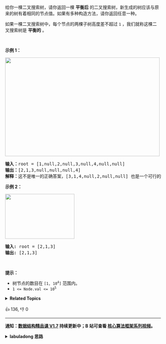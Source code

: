 <p>给你一棵二叉搜索树，请你返回一棵&nbsp;<strong>平衡后</strong>&nbsp;的二叉搜索树，新生成的树应该与原来的树有着相同的节点值。如果有多种构造方法，请你返回任意一种。</p>

<p>如果一棵二叉搜索树中，每个节点的两棵子树高度差不超过 <code>1</code> ，我们就称这棵二叉搜索树是&nbsp;<strong>平衡的</strong> 。</p>

<p>&nbsp;</p>

<p><strong>示例 1：</strong></p>

<p><img src="https://assets.leetcode.com/uploads/2021/08/10/balance1-tree.jpg" style="height: 319px; width: 500px;" /></p>

<pre>
<strong>输入：</strong>root = [1,null,2,null,3,null,4,null,null]
<strong>输出：</strong>[2,1,3,null,null,null,4]
<strong>解释：</strong>这不是唯一的正确答案，[3,1,4,null,2,null,null] 也是一个可行的构造方案。
</pre>

<p><strong>示例 2：</strong></p>

<p><img src="https://assets.leetcode.com/uploads/2021/08/10/balanced2-tree.jpg" style="height: 145px; width: 224px;" /></p>

<pre>
<strong>输入:</strong> root = [2,1,3]
<strong>输出:</strong> [2,1,3]
</pre>

<p>&nbsp;</p>

<p><strong>提示：</strong></p>

<ul>
	<li>树节点的数目在&nbsp;<code>[1, 10<sup>4</sup>]</code>&nbsp;范围内。</li>
	<li><code>1 &lt;= Node.val &lt;= 10<sup>5</sup></code></li>
</ul>
<details><summary><strong>Related Topics</strong></summary>贪心 | 树 | 深度优先搜索 | 二叉搜索树 | 分治 | 二叉树</details><br>

<div>👍 136, 👎 0</div>

<div id="labuladong"><hr>

**通知：[数据结构精品课 V1.7](https://aep.h5.xeknow.com/s/1XJHEO) 持续更新中；B 站可查看 [核心算法框架系列视频](https://space.bilibili.com/14089380/channel/series)。**

<details><summary><strong>labuladong 思路</strong></summary>

## 基本思路

这题可难可简单，如果要难，就是红黑树左旋右旋那一套，不过真的没必要这么搞。

我们简单点，就是用中序遍历获取 BST 的有序结果，然后用 [108. 将有序数组转换为二叉搜索树](/problems/convert-sorted-array-to-binary-search-tree) 的解法代码，将这个有序数组转化成平衡 BST。

**标签：[二叉搜索树](https://mp.weixin.qq.com/mp/appmsgalbum?__biz=MzAxODQxMDM0Mw==&action=getalbum&album_id=2121995456690946054)**

## 解法代码

```java
class Solution {
    public TreeNode balanceBST(TreeNode root) {
        // 中序遍历获取有序数组
        ArrayList<Integer> nums = traverse(root);
        // 从有序数组构建 BST
        return build(nums, 0, nums.size() - 1);
    }

    // 返回中序遍历结果
    ArrayList<Integer> traverse(TreeNode root) {
        ArrayList<Integer> res = new ArrayList<>();
        if (root == null) {
            return res;
        }
        res.addAll(traverse(root.left));
        res.add(root.val);
        res.addAll(traverse(root.right));
        return res;
    }

    // BST 构造函数，见 108. 将有序数组转换为二叉搜索树
    TreeNode build(ArrayList<Integer> nums, int lo, int hi) {
        if (lo > hi) return null;

        int mid = lo + (hi - lo) / 2;
        TreeNode root = new TreeNode(nums.get(mid));

        root.left = build(nums, lo, mid - 1);
        root.right = build(nums, mid + 1, hi);

        return root;
    }
}
```

</details>
</div>



